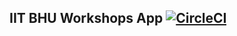 ## IIT BHU Workshops App [![CircleCI](https://circleci.com/gh/nishantwrp/workshops-app-backend.svg?style=svg)](https://circleci.com/gh/nishantwrp/workshops-app-backend)
